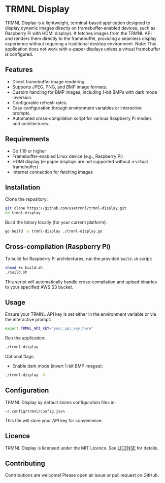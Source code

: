 # TRMNL Display

TRMNL Display is a lightweight, terminal-based application designed to display dynamic images directly on framebuffer-enabled devices, such as Raspberry Pi with HDMI displays. It fetches images from the TRMNL API and renders them directly to the framebuffer, providing a seamless display experience without requiring a traditional desktop environment. Note: This application does not work with e-paper displays unless a virtual framebuffer is configured.

## Features

- Direct framebuffer image rendering.
- Supports JPEG, PNG, and BMP image formats.
- Custom handling for BMP images, including 1-bit BMPs with dark mode inversion.
- Configurable refresh rates.
- Easy configuration through environment variables or interactive prompts.
- Automated cross-compilation script for various Raspberry Pi models and architectures.

## Requirements

- Go 1.19 or higher
- Framebuffer-enabled Linux device (e.g., Raspberry Pi)
- HDMI display (e-paper displays are not supported without a virtual framebuffer)
- Internet connection for fetching images

## Installation

Clone the repository:

```bash
git clone https://github.com/usetrmnl/trmnl-display.git
cd trmnl-display
```

Build the binary locally (for your current platform):

```bash
go build -o trmnl-display ./trmnl-display.go
```

## Cross-compilation (Raspberry Pi)

To build for Raspberry Pi architectures, run the provided `build.sh` script:

```bash
chmod +x build.sh
./build.sh
```

This script will automatically handle cross-compilation and upload binaries to your specified AWS S3 bucket.

## Usage

Ensure your TRMNL API key is set either in the environment variable or via the interactive prompt:

```bash
export TRMNL_API_KEY="your_api_key_here"
```

Run the application:

```bash
./trmnl-display
```

Optional flags:

- Enable dark mode (invert 1-bit BMP images):

```bash
./trmnl-display -d
```

## Configuration

TRMNL Display by default stores configuration files in:

```
~/.config/trmnl/config.json
```

This file will store your API key for convenience.

## Licence

TRMNL Display is licensed under the MIT Licence. See [LICENSE](./LICENSE) for details.

## Contributing

Contributions are welcome! Please open an issue or pull request on GitHub.
